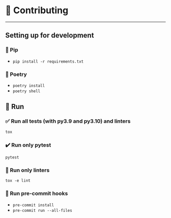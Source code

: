 # :tophat: Contributing

---

## Setting up for development

### :snake: Pip

- `pip install -r requirements.txt`

### :honey_pot: Poetry

- `poetry install`
- `poetry shell`

## :runner: Run

### :white_check_mark: Run all tests (with py3.9 and py3.10) and linters

`tox`

### :heavy_check_mark: Run only pytest

`pytest`

### :100: Run only linters

`tox -e lint`

### :trident: Run pre-commit hooks

- `pre-commit install`
- `pre-commit run --all-files`
